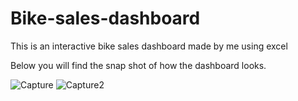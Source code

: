 # Bike-sales-dashboard
This is an interactive bike sales dashboard made by me using excel

Below you will find the snap shot of how the dashboard looks. 

![Capture](https://user-images.githubusercontent.com/101229988/184884296-45f19e27-6eaa-4c6e-a83d-5c336ed7dfae.JPG)
![Capture2](https://user-images.githubusercontent.com/101229988/184884307-7b8b7a2c-c3f7-4ce3-a8e4-ad7359204a1c.JPG)
